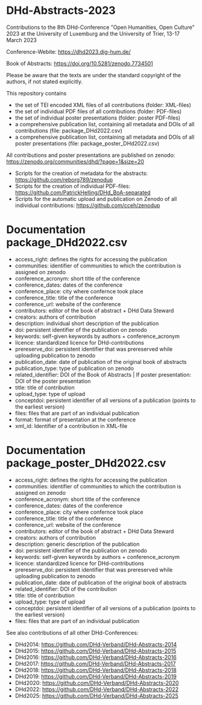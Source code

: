 # DHd-Abstracts-2023

Contributions to the 8th DHd-Conference "Open Humanities, Open Culture" 2023 at the University of Luxemburg and the University of Trier, 13-17 March 2023

Conference-Webite: https://dhd2023.dig-hum.de/

Book of Abstracts: https://doi.org/10.5281/zenodo.7734501

Please be aware that the texts are under the standard copyright of the authors, if not stated explicitly.

This repository contains

- the set of TEI encoded XML files of all contributions (folder: XML-files)
- the set of individual PDF files of all contributions (folder: PDF-files)
- the set of individual poster presentations (folder: poster PDF-files)
- a comprehensive publication list, containing all metadata and DOIs of all contributions (file: package_DHd2022.csv)
- a comprehensive publication list, containing all metadata and DOIs of all poster presentations (file: package_poster_DHd2022.csv)

All contributions and poster presentations are published on zenodo: https://zenodo.org/communities/dhd/?page=1&size=20

- Scripts for the creation of metadata for the abstracts: https://github.com/reborg789/zenodup
- Scripts for the creation of individual PDF-files: https://github.com/PatrickHelling/DHd_BoA-separated
- Scripts for the automatic upload and publication on Zenodo of all individual contributions: https://github.com/cceh/zenodup 

# Documentation package_DHd2022.csv

- access_right: defines the rights for accessing the publication
- communities: identifier of communities to which the contribution is assigned on zenodo
- conference_acronym: short title of the conference
- conference_dates: dates of the conference
- conference_place: city where confernce took place
- conference_title: title of the conference
- conference_url: website of the conference
- contributors: editor of the book of abstract + DHd Data Steward
- creators: authors of contribution
- description: individual short description of the publication
- doi: persistent identifier of the publication on zenodo
- keywords: self-given keywords by authors + conference_acronym
- licence: standardized licence for DHd-contributions
- prereserve_doi: persistent identifier that was prereserved while uploading publication to zenodo
- publication_date: date of publication of the original book of abstracts
- publication_type: type of publication on zenodo
- related_identifier: DOI of the Book of Abstracts | If poster presentation: DOI of the poster presentation
- title: title of contribution
- upload_type: type of upload
- conceptdoi: persistent identifier of all versions of a publication (points to the earliest version)
- files: files that are part of an individual publication
- format: format of presentation at the conference
- xml_id: Identifier of a contribution in XML-file

# Documentation package_poster_DHd2022.csv

- access_right: defines the rights for accessing the publication
- communities: identifier of communities to which the contribution is assigned on zenodo
- conference_acronym: short title of the conference
- conference_dates: dates of the conference
- conference_place: city where confernce took place
- conference_title: title of the conference
- conference_url: website of the conference
- contributors: editor of the book of abstract + DHd Data Steward
- creators: authors of contribution
- description: generic description of the publication
- doi: persistent identifier of the publication on zenodo
- keywords: self-given keywords by authors + conference_acronym
- licence: standardized licence for DHd-contributions
- prereserve_doi: persistent identifier that was prereserved while uploading publication to zenodo
- publication_date: date of publication of the original book of abstracts
- related_identifier: DOI of the contribution
- title: title of contribution
- upload_type: type of upload
- conceptdoi: persistent identifier of all versions of a publication (points to the earliest version)
- files: files that are part of an individual publication

See also contributions of all other DHd-Conferences:

- DHd2014: https://github.com/DHd-Verband/DHd-Abstracts-2014
- DHd2015: https://github.com/DHd-Verband/DHd-Abstracts-2015
- DHd2016: https://github.com/DHd-Verband/DHd-Abstracts-2016
- DHd2017: https://github.com/DHd-Verband/DHd-Abstracts-2017
- DHd2018: https://github.com/DHd-Verband/DHd-Abstracts-2018
- DHd2019: https://github.com/DHd-Verband/DHd-Abstracts-2019
- DHd2020: https://github.com/DHd-Verband/DHd-Abstracts-2020
- DHd2022: https://github.com/DHd-Verband/DHd-Abstracts-2022
- DHd2025: https://github.com/DHd-Verband/DHd-Abstracts-2025

